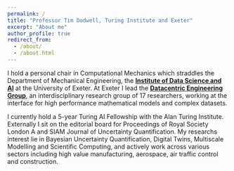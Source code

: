 ```yaml
---
permalink: /
title: "Professor Tim Dodwell, Turing Institute and Exeter"
excerpt: "About me"
author_profile: true
redirect_from: 
  - /about/
  - /about.html
---
```


I hold a personal chair in Computational Mechanics which straddles the Department of Mechanical Engineering, the [**Institute of Data Science and AI**](https://www.exeter.ac.uk/idsai/) at the University of Exeter. At Exeter I lead the [**Datacentric Engineering Group**](https://www.datacentricengineering.co.uk), an interdisciplinary research group of 17 researchers, working at the interface for high performance mathematical models and complex datasets.
 
I currently hold a 5-year Turing AI Fellowship with the Alan Turing Institute. Externally I sit on the editorial board for Proceedings of Royal Society London A and SIAM Journal of Uncertainty Quantification. My researchs interest lie in Bayesian Uncertainty Quantification, Digital Twins, Multiscale Modelling and Scientific Computing, and actively work across various sectors including high value manufacturing, aerospace, air traffic control and construction.